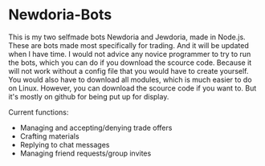 # Newdoria-Bots

This is my two selfmade bots Newdoria and Jewdoria, made in Node.js.
These are bots made most specifically for trading. And it will be updated when I have time.
I would not advice any novice programmer to try to run the bots,
which you can do if you download the scource code. Because it will not work without 
a config file that you would have to create yourself. You would also have to download all modules,
which is much easier to do on Linux. However, you can download the scource code if you want to. 
But it's mostly on github for being put up for display.

Current functions:

* Managing and accepting/denying trade offers
* Crafting materials
* Replying to chat messages
* Managing friend requests/group invites
